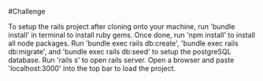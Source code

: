 #Challenge

To setup the rails project after cloning onto your machine, run 'bundle install' in terminal to install ruby gems.
Once done, run 'npm install' to install all node packages.
Run 'bundle exec rails db:create', 'bundle exec rails db:migrate', and 'bundle exec rails db:seed' to setup the postgreSQL database.
Run 'rails s' to open rails server. Open a browser and paste 'localhost:3000' into the top bar to load the project.
